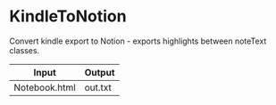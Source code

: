# KindleToNotion
Convert kindle export to Notion - exports highlights between noteText classes.

Input | Output
------------ | -------------
Notebook.html | out.txt
